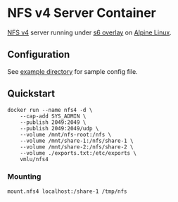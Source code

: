 # NFS v4 Server Container

[NFS v4](http://nfs.sourceforge.net/) server running under [s6 overlay](https://github.com/just-containers/s6-overlay) on [Alpine Linux](https://hub.docker.com/_/alpine/).

## Configuration

See [example directory](https://github.com/rehiy/docker-nfs4/tree/master/example) for sample config file.

## Quickstart

```
docker run --name nfs4 -d \
    --cap-add SYS_ADMIN \
    --publish 2049:2049 \
    --publish 2049:2049/udp \
    --volume /mnt/nfs-root:/nfs \
    --volume /mnt/share-1:/nfs/share-1 \
    --volume /mnt/share-2:/nfs/share-2 \
    --volume ./exports.txt:/etc/exports \
    vmlu/nfs4
```

### Mounting

```shell
mount.nfs4 localhost:/share-1 /tmp/nfs
```

